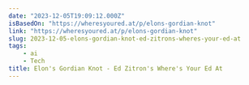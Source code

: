 ```yaml
---
date: "2023-12-05T19:09:12.000Z"
isBasedOn: "https://wheresyoured.at/p/elons-gordian-knot"
link: "https://wheresyoured.at/p/elons-gordian-knot"
slug: 2023-12-05-elons-gordian-knot-ed-zitrons-wheres-your-ed-at
tags:
    - ai
    - Tech
title: Elon's Gordian Knot - Ed Zitron's Where's Your Ed At
---
```

